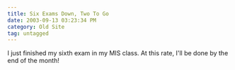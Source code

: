 ```yaml
---
title: Six Exams Down, Two To Go
date: 2003-09-13 03:23:34 PM
category: Old Site
tag: untagged
---
```


I just finished my sixth exam in my MIS class. At this rate, I'll be done by the end of the month!
